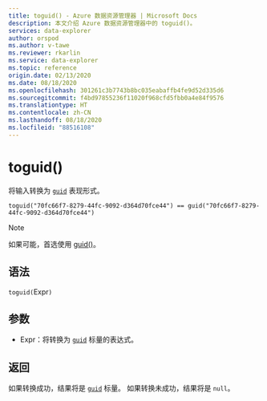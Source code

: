 ```yaml
---
title: toguid() - Azure 数据资源管理器 | Microsoft Docs
description: 本文介绍 Azure 数据资源管理器中的 toguid()。
services: data-explorer
author: orspod
ms.author: v-tawe
ms.reviewer: rkarlin
ms.service: data-explorer
ms.topic: reference
origin.date: 02/13/2020
ms.date: 08/18/2020
ms.openlocfilehash: 301261c3b7743b8bc035eabaffb4fe9d52d335d6
ms.sourcegitcommit: f4bd97855236f11020f968cfd5fbb0a4e84f9576
ms.translationtype: HT
ms.contentlocale: zh-CN
ms.lasthandoff: 08/18/2020
ms.locfileid: "88516108"
---
```

# <a name="toguid"></a>toguid()

将输入转换为 [`guid`](./scalar-data-types/guid.md) 表现形式。

```kusto
toguid("70fc66f7-8279-44fc-9092-d364d70fce44") == guid("70fc66f7-8279-44fc-9092-d364d70fce44")
```

> [!NOTE]
> 如果可能，首选使用 [guid()](./scalar-data-types/guid.md)。

## <a name="syntax"></a>语法

`toguid(`Expr`)`

## <a name="arguments"></a>参数

* Expr：将转换为 [`guid`](./scalar-data-types/guid.md) 标量的表达式。 

## <a name="returns"></a>返回

如果转换成功，结果将是 [`guid`](./scalar-data-types/guid.md) 标量。
如果转换未成功，结果将是 `null`。
